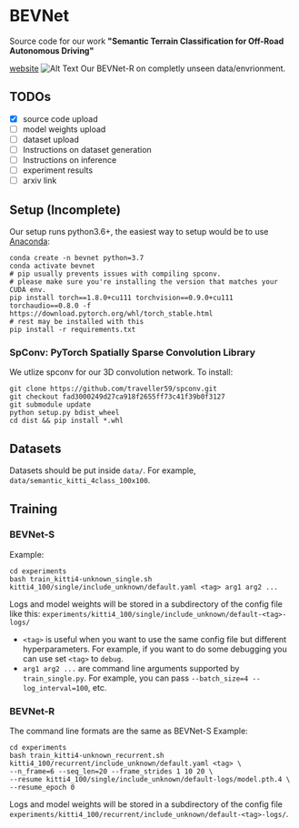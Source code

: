 # BEVNet

Source code for our work **"Semantic Terrain Classification for Off-Road Autonomous Driving"**

[website](https://sites.google.com/view/terrain-traversability/home)
![Alt Text](figs/canal.gif)
Our BEVNet-R on completly unseen data/envrionment. 

## TODOs
- [x] source code upload
- [ ] model weights upload
- [ ] dataset upload
- [ ] Instructions on dataset generation
- [ ] Instructions on inference
- [ ] experiment results
- [ ] arxiv link

## Setup (Incomplete)

Our setup runs python3.6+, the easiest way to setup would be to use [Anaconda](https://www.anaconda.com/):
```
conda create -n bevnet python=3.7
conda activate bevnet
# pip usually prevents issues with compiling spconv.
# please make sure you're installing the version that matches your CUDA env.
pip install torch==1.8.0+cu111 torchvision==0.9.0+cu111 torchaudio==0.8.0 -f https://download.pytorch.org/whl/torch_stable.html
# rest may be installed with this
pip install -r requirements.txt
```

### SpConv: PyTorch Spatially Sparse Convolution Library
We utlize spconv for our 3D convolution network. To install:
```
git clone https://github.com/traveller59/spconv.git
git checkout fad3000249d27ca918f2655ff73c41f39b0f3127
git submodule update
python setup.py bdist_wheel
cd dist && pip install *.whl
```

## Datasets
Datasets should be put inside `data/`. For example, `data/semantic_kitti_4class_100x100`.

## Training

### BEVNet-S
Example:
```
cd experiments
bash train_kitti4-unknown_single.sh kitti4_100/single/include_unknown/default.yaml <tag> arg1 arg2 ...
```
Logs and model weights will be stored in a subdirectory of the config file like this: 
`experiments/kitti4_100/single/include_unknown/default-<tag>-logs/`
* `<tag>` is useful when you want to use the same config file but different hyperparameters. For example, if you
  want to do some debugging you can use set `<tag>` to `debug`.
* `arg1 arg2 ...` are command line arguments supported by `train_single.py`. For example, you can pass 
  `--batch_size=4 --log_interval=100`, etc.


### BEVNet-R
The command line formats are the same as BEVNet-S
Example:
```
cd experiments
bash train_kitti4-unknown_recurrent.sh kitti4_100/recurrent/include_unknown/default.yaml <tag> \
--n_frame=6 --seq_len=20 --frame_strides 1 10 20 \
--resume kitti4_100/single/include_unknown/default-logs/model.pth.4 \
--resume_epoch 0
```
Logs and model weights will be stored in a subdirectory of the config file 
`experiments/kitti4_100/recurrent/include_unknown/default-<tag>-logs/`.
